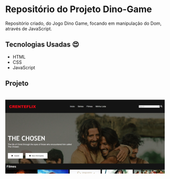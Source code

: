 # Repositório do Projeto Dino-Game

Repositório criado, do Jogo Dino Game, focando em manipulação do Dom, através de JavaScript.

## Tecnologias Usadas :heart_eyes:

- HTML
- CSS
- JavaScript

## Projeto

<h1 align="center">
    <img alt="DINO GAME" title="Projeto" src="https://github.com/ViniciusLima7/crenteflix/blob/master/img/github.png" />
</h1>
